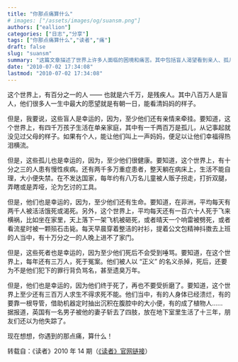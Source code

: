 ```yaml
---
title: "你那点痛算什么"
# images: ["/assets/images/og/suansm.png"]
authors: ["eallion"]
categories: ["日志","分享"]
tags: ["你那点痛算什么","读者","痛"]
draft: false
slug: "suansm"
summary: "这篇文章描述了世界上许多人面临的困境和痛苦。其中包括盲人渴望看到亲人、孤儿希望有个母亲、患病者无法自理、被贩卖的儿童沦为乞讨工具等。此外，还提到每天有成千上万的人死于饥饿、意外事故或冤案，并揭示了一些残障者生活中的不幸遭遇。通过对这些困境的描述，文章试图唤起读者对他们所面临问题的关注和同情心。"
date: "2010-07-02 17:34:08"
lastmod: "2010-07-02 17:34:08"
---
```


这个世界上，有百分之一的人 —— 也就是六千万，是残疾人。其中八百万人是盲人，他们很多人一生中最大的愿望就是有朝一日，能看清妈妈的样子。

但是，我要说，这些盲人是幸运的，因为，至少他们还有亲情来牵挂。要知道，这个世界上，有四千万孩子生活在单亲家庭，其中有一千两百万是孤儿，从记事起就没见过父母的样子。如果有个人，能让他们叫上一声妈妈，便足以让他们幸福得热泪横流。

但是，这些孤儿也是幸运的，因为，至少他们很健康。要知道，这个世界上，有十分之三的人患有慢性疾病。还有两千多万重症患者，整天躺在病床上，生活不能自理，大小便失禁。在不发达国家，每年约有八万名儿童被人贩子拐走，打折双腿，弄瞎或是弄哑，沦为乞讨的工具。

但是，他们也是幸运的，因为，至少他们还有生命。要知道，在非洲，平均每天有两千人被活活饿死或渴死。另外，这个世界上，平均每天还有一百六十人死于飞来横祸，比如坐在家里，天上落下一架飞机被砸死，或者晴天一个响雷被劈死，或者看流星时被一颗殒石击毙。每天早晨穿着整洁的衬衫，提着公文包精神抖擞去上班的人当中，有十万分之一的人晚上进不了家门。

但是，这些死者也是幸运的，因为至少他们死后不会受到唾骂。要知道，在这个世界上，每年还有三万人，死于冤案。他们被人以 “正义” 的名义杀掉，死后，还要为不是他们犯下的罪行背负骂名，甚至遗臭万年。

但是，他们也是幸运的，因为他们终于死了，再也不要受折磨了。要知道，这个世界上至少还有三百万人求生不得求死不能。他们当中，有的人身体已经溃烂，有的要靠一根导管，借助机器定时抽出沉积在腹腔中的大小便，有的成了植物人…… 据报道，英国有一名男子被他的妻子斩去了四肢，放在地下室里生活了十三年，朋友们还以为他失踪了。

现在想想，你遇到的那点痛，算什么！

转载自：《读者》2010 年 14 期（[《读者》官网链接](http://www.duzhe.com/periodicals/periodicalsdetail.jsp?id=1580&nodeid=256&pubcompanyid=48&siteid=2)）
